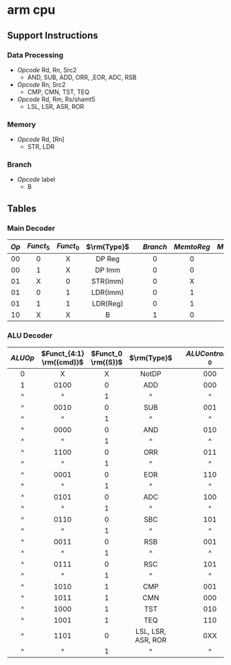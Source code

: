 # arm cpu

## Support Instructions

### Data Processing

* *Opcode* Rd, Rn, Src2
  * AND, SUB, ADD, ORR, ,EOR, ADC, RSB
* *Opcode* Rn, Src2
  * CMP, CMN, TST, TEQ
* *Opcode* Rd, Rm, Rs/shamt5
  * LSL, LSR, ASR, ROR

### Memory

* *Opcode* Rd, [Rn]
  * STR, LDR

### Branch

* *Opcode* label
  * B

## Tables

### Main Decoder

| $Op$  | $Funct_5$ | $Funct_0$ | $\rm{Type}$ |     | $Branch$ | $MemtoReg$ | $MemW$ | $ALUSrc$ | $ImmSrc$ | $RegW$ | $RegSrc$ | $ALUOp$ |
| :---: | :-------: | :-------: | :---------: | --- | :------: | :--------: | :----: | :------: | :------: | :----: | :------: | :-----: |
|  00   |     0     |     X     |   DP Reg    |     |    0     |     0      |   0    |    0     |    XX    |   1    |    00    |    1    |
|  00   |     1     |     X     |   DP Imm    |     |    0     |     0      |   0    |    1     |    00    |   1    |    X0    |    1    |
|  01   |     X     |     0     |  STR(Imm)   |     |    0     |     X      |   1    |    1     |    01    |   0    |    10    |    0    |
|  01   |     0     |     1     |  LDR(Imm)   |     |    0     |     1      |   0    |    1     |    01    |   1    |    X0    |    0    |
|  01   |     1     |     1     |  LDR(Reg)   |     |    0     |     1      |   0    |    0     |    01    |   1    |    00    |    0    |
|  10   |     X     |     X     |      B      |     |    1     |     0      |   0    |    1     |    10    |   0    |    X1    |    0    |

### ALU Decoder

| $ALUOp$ | $Funct_{4:1} \rm{(cmd)}$ | $Funct_0 \rm{(S)}$ |    $\rm{Type}$     |     | $ALUControl_{1:0}$ | $FlagW_{1:0}$ | $NoWrite$ | $Shift$ | $Swap$ |
| :-----: | :----------------------: | :----------------: | :----------------: | --- | :----------------: | :-----------: | :-------: | :-----: | :----: |
|    0    |            X             |         X          |       NotDP        |     |        000         |      00       |     0     |    0    |   0    |
|    1    |           0100           |         0          |        ADD         |     |        000         |      00       |     0     |    0    |   0    |
|    ^    |            ^             |         1          |         ^          |     |         ^          |      11       |     0     |    0    |   0    |
|    ^    |           0010           |         0          |        SUB         |     |        001         |      00       |     0     |    0    |   0    |
|    ^    |            ^             |         1          |         ^          |     |         ^          |      11       |     0     |    0    |   0    |
|    ^    |           0000           |         0          |        AND         |     |        010         |      00       |     0     |    0    |   0    |
|    ^    |            ^             |         1          |         ^          |     |         ^          |      10       |     0     |    0    |   0    |
|    ^    |           1100           |         0          |        ORR         |     |        011         |      00       |     0     |    0    |   0    |
|    ^    |            ^             |         1          |         ^          |     |         ^          |      10       |     0     |    0    |   0    |
|    ^    |           0001           |         0          |        EOR         |     |        110         |      00       |     0     |    0    |   0    |
|    ^    |            ^             |         1          |         ^          |     |         ^          |      10       |     0     |    0    |   0    |
|    ^    |           0101           |         0          |        ADC         |     |        100         |      00       |     0     |    0    |   0    |
|    ^    |            ^             |         1          |         ^          |     |         ^          |      11       |     0     |    0    |   0    |
|    ^    |           0110           |         0          |        SBC         |     |        101         |      00       |     0     |    0    |   0    |
|    ^    |            ^             |         1          |         ^          |     |         ^          |      11       |     0     |    0    |   0    |
|    ^    |           0011           |         0          |        RSB         |     |        001         |      00       |     0     |    0    |   1    |
|    ^    |            ^             |         1          |         ^          |     |         ^          |      11       |     0     |    0    |   1    |
|    ^    |           0111           |         0          |        RSC         |     |        101         |      00       |     0     |    0    |   1    |
|    ^    |            ^             |         1          |         ^          |     |         ^          |      11       |     0     |    0    |   1    |
|    ^    |           1010           |         1          |        CMP         |     |        001         |      11       |     1     |    0    |   0    |
|    ^    |           1011           |         1          |        CMN         |     |        000         |      11       |     1     |    0    |   0    |
|    ^    |           1000           |         1          |        TST         |     |        010         |      10       |     1     |    0    |   0    |
|    ^    |           1001           |         1          |        TEQ         |     |        110         |      10       |     1     |    0    |   0    |
|    ^    |           1101           |         0          | LSL, LSR, ASR, ROR |     |        0XX         |      00       |     0     |    1    |   0    |
|    ^    |            ^             |         1          |         ^          |     |         ^          |      10       |     0     |    1    |   0    |
